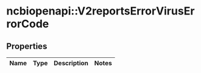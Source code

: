 # ncbiopenapi::V2reportsErrorVirusErrorCode


## Properties
Name | Type | Description | Notes
------------ | ------------- | ------------- | -------------


